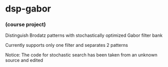 # dsp-gabor #
### (course project) ###
Distinguish Brodatz patterns with stochastically optimized Gabor filter bank

Currently supports only one filter and separates 2 patterns

Notice: The code for stochastic search has been taken from an unknown source and edited
